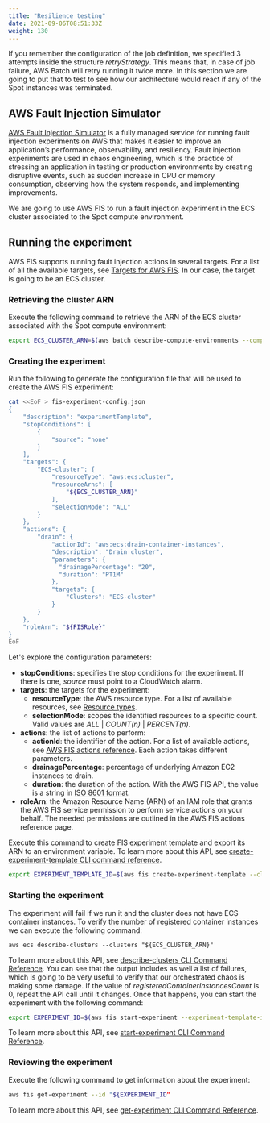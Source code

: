 ```yaml
---
title: "Resilience testing"
date: 2021-09-06T08:51:33Z
weight: 130
---
```


If you remember the configuration of the job definition, we specified 3 attempts inside the structure *retryStrategy*. This means that, in case of job failure, AWS Batch will retry running it twice more. In this section we are going to put that to test to see how our architecture would react if any of the Spot instances was terminated.

## AWS Fault Injection Simulator

[AWS Fault Injection Simulator](https://aws.amazon.com/fis/) is a fully managed service for running fault injection experiments on AWS that makes it easier to improve an application’s performance, observability, and resiliency. Fault injection experiments are used in chaos engineering, which is the practice of stressing an application in testing or production environments by creating disruptive events, such as sudden increase in CPU or memory consumption, observing how the system responds, and implementing improvements.

We are going to use AWS FIS to run a fault injection experiment in the ECS cluster associated to the Spot compute environment.

## Running the experiment

AWS FIS supports running fault injection actions in several targets. For a list of all the available targets, see [Targets for AWS FIS](https://docs.aws.amazon.com/fis/latest/userguide/targets.html). In our case, the target is going to be an ECS cluster.

### Retrieving the cluster ARN

Execute the following command to retrieve the ARN of the ECS cluster associated with the Spot compute environment:

```bash
export ECS_CLUSTER_ARN=$(aws batch describe-compute-environments --compute-environments "${SPOT_COMPUTE_ENV_NAME}" | jq -r '.computeEnvironments[0].ecsClusterArn')
```

### Creating the experiment

Run the following to generate the configuration file that will be used to create the AWS FIS experiment:

```bash
cat <<EoF > fis-experiment-config.json
{
    "description": "experimentTemplate",
    "stopConditions": [
        {
            "source": "none"
        }
    ],
    "targets": {
        "ECS-cluster": {
            "resourceType": "aws:ecs:cluster",
            "resourceArns": [
                "${ECS_CLUSTER_ARN}"
            ],
            "selectionMode": "ALL"
        }
    },
    "actions": {
        "drain": {
            "actionId": "aws:ecs:drain-container-instances",
            "description": "Drain cluster",
            "parameters": {
              "drainagePercentage": "20",
              "duration": "PT1M"
            },
            "targets": {
                "Clusters": "ECS-cluster"
            }
        }
    },
    "roleArn": "${FISRole}"
}
EoF
```

Let's explore the configuration parameters:

- **stopConditions**: specifies the stop conditions for the experiment. If there is one, *source* must point to a CloudWatch alarm.
- **targets**: the targets for the experiment:
  - **resourceType**: the AWS resource type. For a list of available resources, see [Resource types](https://docs.aws.amazon.com/fis/latest/userguide/targets.html#resource-types).
  - **selectionMode**: scopes the identified resources to a specific count. Valid values are *ALL* | *COUNT(n)* | *PERCENT(n)*.
- **actions**: the list of actions to perform:
  - **actionId**: the identifier of the action. For a list of available actions, see [AWS FIS actions reference](https://docs.aws.amazon.com/fis/latest/userguide/fis-actions-reference.html). Each action takes different parameters.
  - **drainagePercentage**: percentage of underlying Amazon EC2 instances to drain.
  - **duration**: the duration of the action. With the AWS FIS API, the value is a string in [ISO 8601 format](https://www.digi.com/resources/documentation/digidocs/90001437-13/reference/r_iso_8601_duration_format.htm).
- **roleArn**: the Amazon Resource Name (ARN) of an IAM role that grants the AWS FIS service permission to perform service actions on your behalf. The needed permissions are outlined in the AWS FIS actions reference page.

Execute this command to create FIS experiment template and export its ARN to an environment variable. To learn more about this API, see [create-experiment-template CLI command reference](https://docs.aws.amazon.com/cli/latest/reference/fis/create-experiment-template.html).

```bash
export EXPERIMENT_TEMPLATE_ID=$(aws fis create-experiment-template --cli-input-json file://fis-experiment-config.json | jq -r '.experimentTemplate.id')
```

### Starting the experiment

The experiment will fail if we run it and the cluster does not have ECS container instances. To verify the number of registered container instances we can execute the following command:

```
aws ecs describe-clusters --clusters "${ECS_CLUSTER_ARN}"
```

To learn more about this API, see [describe-clusters CLI Command Reference](https://docs.aws.amazon.com/cli/latest/reference/ecs/describe-clusters.html). You can see that the output includes as well a list of failures, which is going to be very useful to verify that our orchestrated chaos is making some damage. If the value of *registeredContainerInstancesCount* is 0, repeat the API call until it changes. Once that happens, you can start the experiment with the following command:

```bash
export EXPERIMENT_ID=$(aws fis start-experiment --experiment-template-id "${EXPERIMENT_TEMPLATE_ID}" | jq -r '.experiment.id')
```

To learn more about this API, see [start-experiment CLI Command Reference](https://docs.aws.amazon.com/cli/latest/reference/fis/start-experiment.html).

### Reviewing the experiment

Execute the following command to get information about the experiment:

```bash
aws fis get-experiment --id "${EXPERIMENT_ID"
```
To learn more about this API, see [get-experiment CLI Command Reference](https://docs.aws.amazon.com/cli/latest/reference/fis/get-experiment.html).
